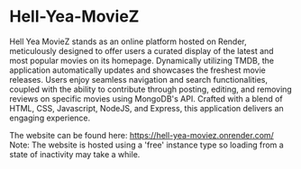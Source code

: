 # Hell-Yea-MovieZ

Hell Yea MovieZ stands as an online platform hosted on Render, meticulously designed to offer users a curated display of the latest and most popular movies on its homepage. Dynamically utilizing TMDB, the application automatically updates and showcases the freshest movie releases. Users enjoy seamless navigation and search functionalities, coupled with the ability to contribute through posting, editing, and removing reviews on specific movies using MongoDB's API. Crafted with a blend of HTML, CSS, Javascript, NodeJS, and Express, this application delivers an engaging experience.


The website can be found here: https://hell-yea-moviez.onrender.com/ 
Note: The website is hosted using a 'free' instance type so loading from a state of inactivity may take a while. 
